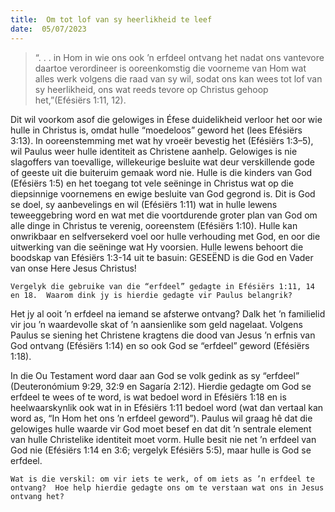 ```yaml
---
title:  Om tot lof van sy heerlikheid te leef
date:  05/07/2023
---
```


> <p></p>
> “. . . in Hom in wie ons ook ’n erfdeel ontvang het nadat ons vantevore daartoe verordineer is ooreenkomstig die voorneme van Hom wat alles werk volgens die raad van sy wil, sodat ons kan wees tot lof van sy heerlikheid, ons wat reeds tevore op Christus gehoop het,”(Efésiërs 1:11, 12).

Dit wil voorkom asof die gelowiges in Éfese duidelikheid verloor het oor wie hulle in Christus is, omdat hulle “moedeloos” geword het (lees Efésiërs 3:13). In ooreenstemming met wat hy vroeër bevestig het (Efésiërs 1:3–5), wil Paulus weer hulle identiteit as Christene aanhelp. Gelowiges is nie slagoffers van toevallige, willekeurige besluite wat deur verskillende gode of geeste uit die buiteruim gemaak word nie. Hulle is die kinders van God (Efésiërs 1:5) en het toegang tot vele seëninge in Christus wat op die diepsinnige voornemens en ewige besluite van God gegrond is. Dit is God se doel, sy aanbevelings en wil (Efésiërs 1:11) wat in hulle lewens teweeggebring word en wat met die voortdurende groter plan van God om alle dinge in Christus te verenig, ooreenstem (Efésiërs 1:10). Hulle kan onwrikbaar en selfversekerd voel oor hulle verhouding met God, en oor die uitwerking van die seëninge wat Hy voorsien. Hulle lewens behoort die boodskap van Efésiërs 1:3-14 uit te basuin: GESEËND is die God en Vader van onse Here Jesus Christus!

`Vergelyk die gebruike van die “erfdeel” gedagte in Efésiërs 1:11, 14 en 18.  Waarom dink jy is hierdie gedagte vir Paulus belangrik?`

Het jy al ooit ’n erfdeel na iemand se afsterwe ontvang? Dalk het ’n familielid vir jou ’n waardevolle skat of ’n aansienlike som geld nagelaat. Volgens Paulus se siening het Christene kragtens die dood van Jesus ’n erfnis van God ontvang (Efésiërs 1:14) en so ook God se “erfdeel” geword (Efésiërs 1:18).

In die Ou Testament word daar aan God se volk gedink as sy “erfdeel” (Deuteronómium 9:29, 32:9 en Sagaría 2:12). Hierdie gedagte om God se erfdeel te wees of te word, is wat bedoel word in Efésiërs 1:18 en is heelwaarskynlik ook wat in in Efésiërs 1:11 bedoel word (wat dan vertaal kan word as, “In Hom het ons ’n erfdeel geword”). Paulus wil graag hê dat die gelowiges hulle waarde vir God moet besef en dat dit ’n sentrale element van hulle Christelike identiteit moet vorm.  Hulle besit nie net ’n erfdeel van God nie (Efésiërs 1:14 en 3:6; vergelyk Efésiërs 5:5), maar hulle is God se erfdeel.

`Wat is die verskil: om vir iets te werk, of om iets as ’n erfdeel te ontvang?  Hoe help hierdie gedagte ons om te verstaan wat ons in Jesus ontvang het?`